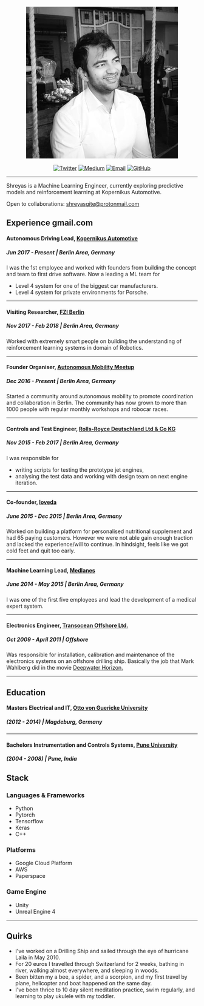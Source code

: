 
<p align="center">
   

<p align="center"><img src="header.png"></p>

<p align="center">
  <a href="https://twitter.com/shreyasgite"><img src="https://img.shields.io/badge/Twitter-85-34A1F2.svg" alt="Twitter"></a>
  <a href="https://medium.com/@shreyas.gite"><img src="https://img.shields.io/badge/Medium-144-71EF8E.svg" alt="Medium"></a>
  <a href="shreyasgite@protonmail.com"><img src="https://img.shields.io/badge/Email-shreyasgite%40protonmail.com-red.svg" alt="Email"></a>
  <a href="https://github.com/shreyasgite"><img src="https://img.shields.io/badge/GitHub-9-000000.svg" alt="GitHub"></a>


</p>

---

Shreyas is a Machine Learning Engineer, currently exploring predictive models and reinforcement learning at Kopernikus Automotive. 

Open to collaborations: shreyasgite@protonmail.com



## Experience gmail.com

#### Autonomous Driving Lead, [Kopernikus Automotive](https://www.kopernikusauto.com)
##### Jun 2017 - Present  | Berlin Area, Germany

I was the 1st employee and worked with founders from building the concept and team to first drive software.
Now a leading a ML team for 
- Level 4 system for one of the biggest car manufacturers.
- Level 4 system for private environments for Porsche.

--- 

#### Visiting Researcher, [FZI Berlin](https://www.fzi.de/wir-ueber-uns/fzi-aussenstelle-berlin/)
##### Nov 2017 - Feb 2018 | Berlin Area, Germany

Worked with extremely smart people on building the understanding of reinforcement learning systems in domain of Robotics.

---

#### Founder Organiser, [Autonomous Mobility Meetup](https://www.meetup.com/autonomous-mobility-berlin/)
##### Dec 2016 - Present | Berlin Area, Germany

Started a community around autonomous mobility to promote coordination and collaboration in Berlin.
The community has now grown to more than 1000 people with regular monthly workshops and robocar races.

---

#### Controls and Test Engineer, [Rolls-Royce Deutschland Ltd & Co KG](https://www.rolls-royce.com/country-sites/deutschland.aspx)
##### Nov 2015 - Feb 2017 | Berlin Area, Germany

I was responsible for 
- writing scripts for testing the prototype jet engines,
- analysing the test data and working with design team on next engine iteration.

---

#### Co-founder, [Ioveda]()
##### June 2015 - Dec 2015 | Berlin Area, Germany

Worked on building a platform for personalised nutritional supplement and had 65 paying customers. 
However we were not able gain enough traction and lacked the experience/will to continue.
In hindsight, feels like we got cold feet and quit too early.

---

#### Machine Learning Lead, [Medlanes](https://medlanes.com)
##### June 2014 - May 2015 | Berlin Area, Germany

I was one of the first five employees and lead the development of a medical expert system.

---

#### Electronics Engineer, [Transocean Offshore Ltd.](https://www.deepwater.com)
##### Oct 2009 - April 2011 | Offshore

Was responsible for installation, calibration and maintenance of the electronics systems on an offshore drilling ship.
Basically the job that Mark Wahlberg did in the movie [Deepwater Horizon.](https://www.youtube.com/watch?v=8yASbM8M2vg)

---

## Education

#### Masters Electrical and IT, [Otto von Guericke University](https://www.uni-magdeburg.de)
##### (2012 - 2014) | Magdeburg, Germany

---

#### Bachelors Instrumentation and Controls Systems, [Pune University](https://www.dypcoeakurdi.ac.in/courses/departments/engineering-colleges-instrumentation-and-control-engineering)
##### (2004 - 2008) | Pune, India 


## Stack

### Languages & Frameworks

- Python
- Pytorch
- Tensorflow
- Keras
- C++

### Platforms

- Google Cloud Platform
- AWS
- Paperspace

### Game Engine

- Unity
- Unreal Engine 4

---


## Quirks

- I've worked on a Drilling Ship and sailed through the eye of hurricane Laila in May 2010. 
- For 20 euros I travelled through Switzerland for 2 weeks, bathing in river, walking almost everywhere, and sleeping in woods.
- Been bitten my a bee, a spider, and a scorpion, and my first travel by plane, helicopter and boat happened on the same day.  
- I've been thrice to 10 day silent meditation practice, swim regularly, and learning to play ukulele with my toddler. 


